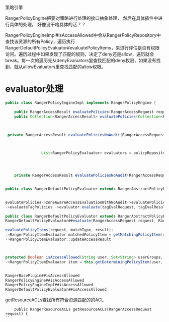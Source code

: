 
策略引擎

RangerPolicyEngine把要对策略进行处理的接口抽象处理， 然后在具体插件中进行具体的处理。
好像没干啥具体的活？？

RangerPolicyEngineImpl#isAccessAllowed中会从RangerPolicyRepository中查找该资源的所有Policy，遍历执行RangerDefaultPolicyEvaluator#evaluatePolicyItems，来进行评估是否有权限访问。遍历过程中如果发现了匹配的规则，决定了deny还是allow，遍历就会break。每一次的遍历先从denyEvaluators里查找匹配的deny权限，如果没有找到，就从allowEvaluators里查找匹配的allow权限。



# evaluator处理

```JAVA
public class RangerPolicyEngineImpl implements RangerPolicyEngine {

	public RangerAccessResult evaluatePolicies(RangerAccessRequest request, int policyType, RangerAccessResultProcessor resultProcessor) {
	public Collection<RangerAccessResult> evaluatePolicies(Collection<RangerAccessRequest> requests, int policyType, RangerAccessResultProcessor resultProcessor) {
	
	

 private RangerAccessResult evaluatePoliciesNoAudit(RangerAccessRequest request, int policyType, String zoneName, RangerPolicyRepository policyRepository, RangerPolicyRepository tagPolicyRepository) {



                List<RangerPolicyEvaluator> evaluators = policyRepository.getLikelyMatchPolicyEvaluators(request.getResource(), policyType);




    private RangerAccessResult evaluatePoliciesNoAudit(RangerAccessRequest request, int policyType, String zoneName, RangerPolicyRepository policyRepository, RangerPolicyRepository tagPolicyRepository) {


public class RangerDefaultPolicyEvaluator extends RangerAbstractPolicyEvaluator {


evaluatePolicies->zoneAwareAccessEvaluationWithNoAudit->evaluatePoliciesNoAudit
->evaluateTagPolicies ->evaluator.evaluate(tagEvalRequest, tagEvalResult);

public class RangerDefaultPolicyEvaluator extends RangerAbstractPolicyEvaluator {
RangerDefaultPolicyEvaluator##evaluate(RangerAccessRequest request, RangerAccessResult result)

evaluatePolicyItems(request, matchType, result);
->RangerPolicyItemEvaluator matchedPolicyItem = getMatchingPolicyItem(request, result);
->RangerPolicyItemEvaluator::updateAccessResult



protected boolean isAccessAllowed(String user, Set<String> userGroups, Set<String> roles, String accessType)
->RangerPolicyItemEvaluator item = this.getDeterminingPolicyItem(user, userGroups, roles, accessType);


RangerBasePlugin##isAccessAllowed
RangerPolicyEngine##isAccessAllowed
RangerPolicyEngineImpl##isAccessAllowed
RangerDefaultPolicyEvaluator##isAccessAllowed
```

getResourceACLs查找所有符合资源匹配的的ACL

```
	public RangerResourceACLs getResourceACLs(RangerAccessRequest request) {
``
